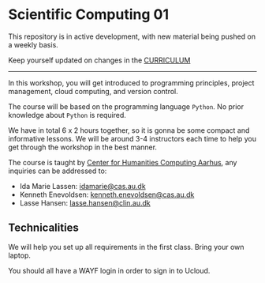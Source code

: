 # Scientific Computing 01 #


This repository is in active development, with new material being pushed on a weekly basis.

Keep yourself updated on changes in the [CURRICULUM](https://github.com/CHCAA-EDUX/scientific-computing-01/blob/main/CURRICULUM.md)

---

In this workshop, you will get introduced to programming principles, project management, cloud computing, and version control.

The course will be based on the programming language `Python`. No prior knowledge about `Python` is required.

We have in total 6 x 2 hours together, so it is gonna be some compact and informative lessons.
We will be around 3-4 instructors each time to help you get through the workshop in the best manner.

The course is taught by [Center for Humanities Computing Aarhus](https://chcaa.io/#/), any inquiries can be addressed to:

* Ida Marie Lassen: idamarie@cas.au.dk
* Kenneth Enevoldsen: kenneth.enevoldsen@cas.au.dk
* Lasse Hansen: lasse.hansen@clin.au.dk

## Technicalities
We will help you set up all requirements in the first class.
Bring your own laptop.

You should all have a WAYF login in order to sign in to Ucloud.
